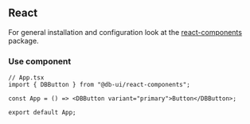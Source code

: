 ## React

For general installation and configuration look at the [react-components](https://www.npmjs.com/package/@db-ui/react-components) package.

### Use component

```tsx App.tsx
// App.tsx
import { DBButton } from "@db-ui/react-components";

const App = () => <DBButton variant="primary">Button</DBButton>;

export default App;
```
